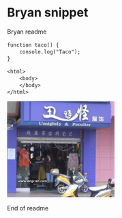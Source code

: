 # Bryan snippet
Bryan readme

```
function taco() {
    console.log("Taco");
}
```
```
<html>
    <body>
    </body>
</html>
```
<img src="file013.jpg" height="" width="50%"/>


End of readme
